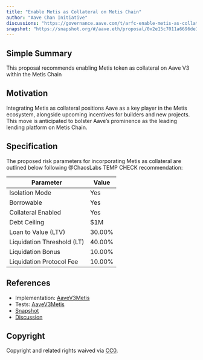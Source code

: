 ```yaml
---
title: "Enable Metis as Collateral on Metis Chain"
author: "Aave Chan Initiative"
discussions: "https://governance.aave.com/t/arfc-enable-metis-as-collateral-on-metis-chain/16658"
snapshot: "https://snapshot.org/#/aave.eth/proposal/0x2e15c7011a6696de1be8fb3476db30395225eb533f849b63bdbff2b33a605ffd"
---
```


## Simple Summary

This proposal recommends enabling Metis token as collateral on Aave V3 within the Metis Chain

## Motivation

Integrating Metis as collateral positions Aave as a key player in the Metis ecosystem, alongside upcoming incentives for builders and new projects. This move is anticipated to bolster Aave’s prominence as the leading lending platform on Metis Chain.

## Specification

The proposed risk parameters for incorporating Metis as collateral are outlined below following @ChaosLabs TEMP CHECK recommendation:

| Parameter                  | Value  |
| -------------------------- | ------ |
| Isolation Mode             | Yes    |
| Borrowable                 | Yes    |
| Collateral Enabled         | Yes    |
| Debt Ceiling               | $1M    |
| Loan to Value (LTV)        | 30.00% |
| Liquidation Threshold (LT) | 40.00% |
| Liquidation Bonus          | 10.00% |
| Liquidation Protocol Fee   | 10.00% |

## References

- Implementation: [AaveV3Metis](https://github.com/bgd-labs/aave-proposals-v3/blob/main/src/20240814_AaveV3Metis_EnableMetisAsCollateralOnMetisChain/AaveV3Metis_EnableMetisAsCollateralOnMetisChain_20240814.sol)
- Tests: [AaveV3Metis](https://github.com/bgd-labs/aave-proposals-v3/blob/main/src/20240814_AaveV3Metis_EnableMetisAsCollateralOnMetisChain/AaveV3Metis_EnableMetisAsCollateralOnMetisChain_20240814.t.sol)
- [Snapshot](https://snapshot.org/#/aave.eth/proposal/0x2e15c7011a6696de1be8fb3476db30395225eb533f849b63bdbff2b33a605ffd)
- [Discussion](https://governance.aave.com/t/arfc-enable-metis-as-collateral-on-metis-chain/16658)

## Copyright

Copyright and related rights waived via [CC0](https://creativecommons.org/publicdomain/zero/1.0/).
